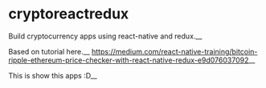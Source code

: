 # cryptoreactredux
Build cryptocurrency apps using react-native and redux.__

Based on tutorial here.__
https://medium.com/react-native-training/bitcoin-ripple-ethereum-price-checker-with-react-native-redux-e9d076037092__


This is show this apps :D__

